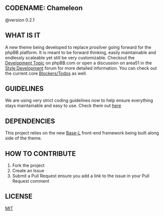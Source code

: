 ## CODENAME: Chameleon

@version 0.2.1

## WHAT IS IT
A new theme being developed to replace prosilver going forward for the phpBB platform. It is meant to be forward thinking, easily maintainable and endlessly scaleable yet still be very customizable. Checkout the [Development Topic](https://area51.phpbb.com/docs/dev/development/index.html) on phpBB.com or open a discussion on area51 in the [Style Development](https://area51.phpbb.com/phpBB/viewforum.php?f=131&sid=719d3d0bbf257d54cbe43d1dfb4fb8c2) forum for more detailed information. You can check out the current core [Blockers/Todos](https://area51.phpbb.com/phpBB/viewtopic.php?f=141&t=61766) as well.

## GUIDELINES
We are using very strict coding guidelines now to help ensure everything stays maintainable and easy to use.
Check them out [here](https://area51.phpbb.com/docs/dev/development/index.html)

## DEPENDENCIES
This project relies on the new [Base-L](https://github.com/hanakin/base-l) front-end framework being built along side of the theme.

## HOW TO CONTRIBUTE
1. Fork the project
2. Create an Issue
4. Submit a Pull Request ensure you add a link to the issue in your Pull Request comment

## LICENSE
[MIT](https://opensource.org/licenses/MIT)
